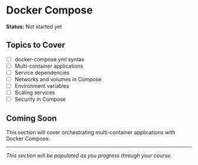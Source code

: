 # Docker Compose

**Status:** Not started yet

## Topics to Cover

- [ ] docker-compose.yml syntax
- [ ] Multi-container applications
- [ ] Service dependencies
- [ ] Networks and volumes in Compose
- [ ] Environment variables
- [ ] Scaling services
- [ ] Security in Compose

## Coming Soon

This section will cover orchestrating multi-container applications with Docker Compose.

---

*This section will be populated as you progress through your course.*

